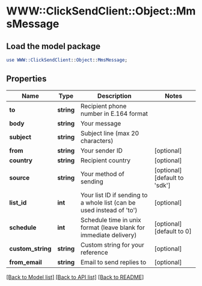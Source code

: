 # WWW::ClickSendClient::Object::MmsMessage

## Load the model package
```perl
use WWW::ClickSendClient::Object::MmsMessage;
```

## Properties
Name | Type | Description | Notes
------------ | ------------- | ------------- | -------------
**to** | **string** | Recipient phone number in E.164 format | 
**body** | **string** | Your message | 
**subject** | **string** | Subject line (max 20 characters) | 
**from** | **string** | Your sender ID | [optional] 
**country** | **string** | Recipient country | [optional] 
**source** | **string** | Your method of sending | [optional] [default to &#39;sdk&#39;]
**list_id** | **int** | Your list ID if sending to a whole list (can be used instead of &#39;to&#39;) | [optional] 
**schedule** | **int** | Schedule time in unix format (leave blank for immediate delivery) | [optional] [default to 0]
**custom_string** | **string** | Custom string for your reference | [optional] 
**from_email** | **string** | Email to send replies to | [optional] 

[[Back to Model list]](../README.md#documentation-for-models) [[Back to API list]](../README.md#documentation-for-api-endpoints) [[Back to README]](../README.md)


